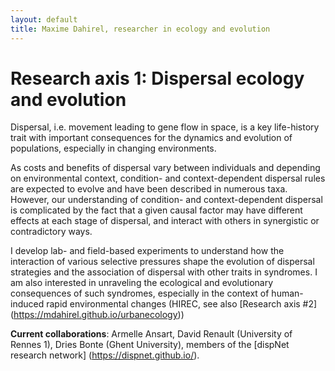 ```yaml
---
layout: default
title: Maxime Dahirel, researcher in ecology and evolution
---
```


# Research axis 1: Dispersal ecology and evolution


Dispersal, i.e. movement leading to gene flow in space, is a key life-history trait with important consequences for the dynamics and evolution of populations, especially in changing environments.

As costs and benefits of dispersal vary between individuals and depending on environmental context, condition- and context-dependent dispersal rules are expected to evolve and have been described in numerous taxa. However, our understanding of condition- and context-dependent dispersal is complicated by the fact that a given causal factor may have different effects at each stage of dispersal, and interact with others in synergistic or contradictory ways.
	
I develop lab- and field-based experiments to understand how the interaction of various selective pressures shape the evolution of dispersal strategies and the association of dispersal with other traits in syndromes. I am also interested in unraveling the ecological and evolutionary consequences of such syndromes, especially in the context of human-induced rapid environmental changes (HIREC, see also [Research axis #2] (https://mdahirel.github.io/urbanecology))

**Current collaborations**: Armelle Ansart, David Renault (University of Rennes 1), Dries Bonte (Ghent University), 
	members of the [dispNet research network] (https://dispnet.github.io/).

